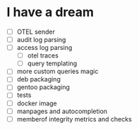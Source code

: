 # I have a dream

* [ ] OTEL sender
* [ ] audit log parsing
* [ ] access log parsing
  * [ ] otel traces
  * [ ] query templating
* [ ] more custom queries magic
* [ ] deb packaging
* [ ] gentoo packaging
* [ ] tests
* [ ] docker image
* [ ] manpages and autocompletion
* [ ] memberof integrity metrics and checks
